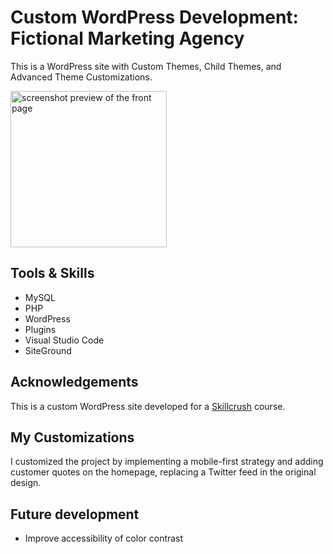 # Custom WordPress Development: Fictional Marketing Agency
This is a WordPress site with Custom Themes, Child Themes, and Advanced Theme Customizations.

<img src="screenshot.png" alt="screenshot preview of the front page" height="250px">

## Tools & Skills
- MySQL
- PHP
- WordPress
- Plugins
- Visual Studio Code
- SiteGround

## Acknowledgements
This is a custom WordPress site developed for a <a href="https://skillcrush.com/" target="_blank">Skillcrush</a> course. 

## My Customizations
I customized the project by implementing a mobile-first strategy and adding customer quotes on the homepage, replacing a Twitter feed in the original design.

## Future development
- Improve accessibility of color contrast
